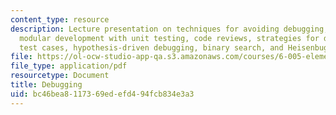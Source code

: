 ```yaml
---
content_type: resource
description: Lecture presentation on techniques for avoiding debugging, assertions,
  modular development with unit testing, code reviews, strategies for debugging, reducing
  test cases, hypothesis-driven debugging, binary search, and Heisenbugs.
file: https://ol-ocw-studio-app-qa.s3.amazonaws.com/courses/6-005-elements-of-software-construction-fall-2008/bc46bea8117369edefd494fcb834e3a3_MIT6_005f08_lec12.pdf
file_type: application/pdf
resourcetype: Document
title: Debugging
uid: bc46bea8-1173-69ed-efd4-94fcb834e3a3
---
```

